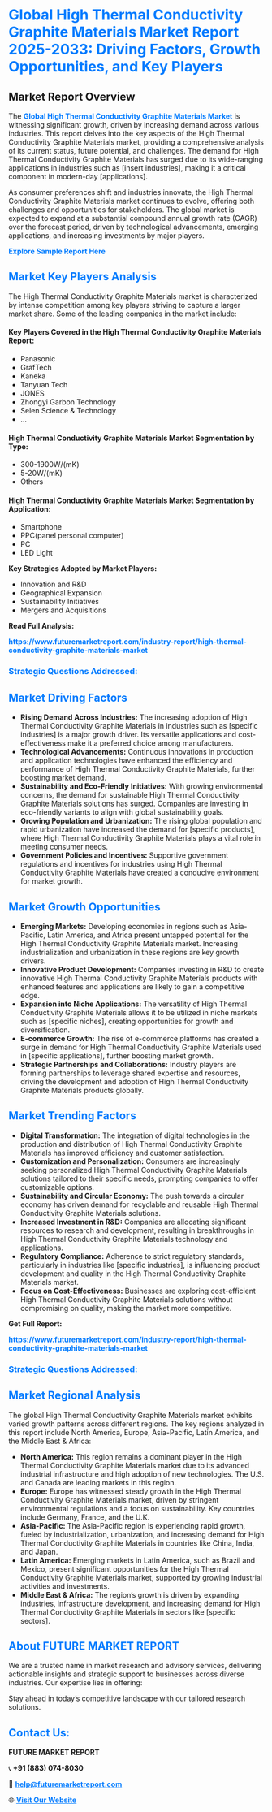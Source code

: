 <h1 style="color: #007BFF;">Global High Thermal Conductivity Graphite Materials Market Report 2025-2033: Driving Factors, Growth Opportunities, and Key Players</h1>

<section id="overview">
<h2>Market Report Overview</h2>
<p>The <a href="https://www.futuremarketreport.com/industry-report/high-thermal-conductivity-graphite-materials-market" style="color: #007BFF; text-decoration: none;"><strong>Global High Thermal Conductivity Graphite Materials Market</strong></a> is witnessing significant growth, driven by increasing demand across various industries. This report delves into the key aspects of the High Thermal Conductivity Graphite Materials market, providing a comprehensive analysis of its current status, future potential, and challenges. The demand for High Thermal Conductivity Graphite Materials has surged due to its wide-ranging applications in industries such as [insert industries], making it a critical component in modern-day [applications].</p>
<p>As consumer preferences shift and industries innovate, the High Thermal Conductivity Graphite Materials market continues to evolve, offering both challenges and opportunities for stakeholders. The global market is expected to expand at a substantial compound annual growth rate (CAGR) over the forecast period, driven by technological advancements, emerging applications, and increasing investments by major players.</p>
</section>

<section id="overview">
<p><a href="https://www.futuremarketreport.com/request-sample/reportId=101756" style="color: #007BFF; text-decoration: none;"><strong>Explore Sample Report Here</strong></a></p>
</section>

<section id="key-players">
<h2 style="color: #007BFF;">Market Key Players Analysis</h2>
<p>The High Thermal Conductivity Graphite Materials market is characterized by intense competition among key players striving to capture a larger market share. Some of the leading companies in the market include:</p>
<h4>Key Players Covered in the High Thermal Conductivity Graphite Materials Report:</h4>
<ul><li>Panasonic</li><li>GrafTech</li><li>Kaneka</li><li>Tanyuan Tech</li><li>JONES</li><li>Zhongyi Garbon Technology</li><li>Selen Science &amp; Technology</li><li>...</li></ul>
<h4>High Thermal Conductivity Graphite Materials Market Segmentation by Type:</h4>
<ul><li>300-1900W/(mK)</li><li>5-20W/(mK)</li><li>Others</li></ul>

<h4>High Thermal Conductivity Graphite Materials Market Segmentation by Application:</h4>
<ul><li>Smartphone</li><li>PPC(panel personal computer)</li><li>PC</li><li>LED Light</li></ul>
<p><strong>Key Strategies Adopted by Market Players:</strong></p>
<ul>
<li>Innovation and R&D</li>
<li>Geographical Expansion</li>
<li>Sustainability Initiatives</li>
<li>Mergers and Acquisitions</li>
</ul>
</section>

<section>
<p><strong>Read Full Analysis: </strong></p><a href="https://www.futuremarketreport.com/industry-report/high-thermal-conductivity-graphite-materials-market" style="color: #007BFF; text-decoration: none;"><strong>https://www.futuremarketreport.com/industry-report/high-thermal-conductivity-graphite-materials-market</strong></a>
<h3 style="color: #007BFF;">Strategic Questions Addressed:</h3>
</section>

<section id="driving-factors">
<h2 style="color: #007BFF;">Market Driving Factors</h2>
<ul>
<li><strong>Rising Demand Across Industries:</strong> The increasing adoption of High Thermal Conductivity Graphite Materials in industries such as [specific industries] is a major growth driver. Its versatile applications and cost-effectiveness make it a preferred choice among manufacturers.</li>
<li><strong>Technological Advancements:</strong> Continuous innovations in production and application technologies have enhanced the efficiency and performance of High Thermal Conductivity Graphite Materials, further boosting market demand.</li>
<li><strong>Sustainability and Eco-Friendly Initiatives:</strong> With growing environmental concerns, the demand for sustainable High Thermal Conductivity Graphite Materials solutions has surged. Companies are investing in eco-friendly variants to align with global sustainability goals.</li>
<li><strong>Growing Population and Urbanization:</strong> The rising global population and rapid urbanization have increased the demand for [specific products], where High Thermal Conductivity Graphite Materials plays a vital role in meeting consumer needs.</li>
<li><strong>Government Policies and Incentives:</strong> Supportive government regulations and incentives for industries using High Thermal Conductivity Graphite Materials have created a conducive environment for market growth.</li>
</ul>
</section>

<section id="growth-opportunities">
<h2 style="color: #007BFF;">Market Growth Opportunities</h2>
<ul>
<li><strong>Emerging Markets:</strong> Developing economies in regions such as Asia-Pacific, Latin America, and Africa present untapped potential for the High Thermal Conductivity Graphite Materials market. Increasing industrialization and urbanization in these regions are key growth drivers.</li>
<li><strong>Innovative Product Development:</strong> Companies investing in R&D to create innovative High Thermal Conductivity Graphite Materials products with enhanced features and applications are likely to gain a competitive edge.</li>
<li><strong>Expansion into Niche Applications:</strong> The versatility of High Thermal Conductivity Graphite Materials allows it to be utilized in niche markets such as [specific niches], creating opportunities for growth and diversification.</li>
<li><strong>E-commerce Growth:</strong> The rise of e-commerce platforms has created a surge in demand for High Thermal Conductivity Graphite Materials used in [specific applications], further boosting market growth.</li>
<li><strong>Strategic Partnerships and Collaborations:</strong> Industry players are forming partnerships to leverage shared expertise and resources, driving the development and adoption of High Thermal Conductivity Graphite Materials products globally.</li>
</ul>
</section>

<section id="trending-factors">
<h2 style="color: #007BFF;">Market Trending Factors</h2>
<ul>
<li><strong>Digital Transformation:</strong> The integration of digital technologies in the production and distribution of High Thermal Conductivity Graphite Materials has improved efficiency and customer satisfaction.</li>
<li><strong>Customization and Personalization:</strong> Consumers are increasingly seeking personalized High Thermal Conductivity Graphite Materials solutions tailored to their specific needs, prompting companies to offer customizable options.</li>
<li><strong>Sustainability and Circular Economy:</strong> The push towards a circular economy has driven demand for recyclable and reusable High Thermal Conductivity Graphite Materials solutions.</li>
<li><strong>Increased Investment in R&D:</strong> Companies are allocating significant resources to research and development, resulting in breakthroughs in High Thermal Conductivity Graphite Materials technology and applications.</li>
<li><strong>Regulatory Compliance:</strong> Adherence to strict regulatory standards, particularly in industries like [specific industries], is influencing product development and quality in the High Thermal Conductivity Graphite Materials market.</li>
<li><strong>Focus on Cost-Effectiveness:</strong> Businesses are exploring cost-efficient High Thermal Conductivity Graphite Materials solutions without compromising on quality, making the market more competitive.</li>
</ul>
</section>

<section>
<p><strong>Get Full Report: </strong></p><a href="https://www.futuremarketreport.com/industry-report/high-thermal-conductivity-graphite-materials-market" style="color: #007BFF; text-decoration: none;"><strong>https://www.futuremarketreport.com/industry-report/high-thermal-conductivity-graphite-materials-market</strong></a>
<h3 style="color: #007BFF;">Strategic Questions Addressed:</h3>
</section>


<section id="regional-analysis">
<h2 style="color: #007BFF;">Market Regional Analysis</h2>
<p>The global High Thermal Conductivity Graphite Materials market exhibits varied growth patterns across different regions. The key regions analyzed in this report include North America, Europe, Asia-Pacific, Latin America, and the Middle East & Africa:</p>
<ul>
<li><strong>North America:</strong> This region remains a dominant player in the High Thermal Conductivity Graphite Materials market due to its advanced industrial infrastructure and high adoption of new technologies. The U.S. and Canada are leading markets in this region.</li>
<li><strong>Europe:</strong> Europe has witnessed steady growth in the High Thermal Conductivity Graphite Materials market, driven by stringent environmental regulations and a focus on sustainability. Key countries include Germany, France, and the U.K.</li>
<li><strong>Asia-Pacific:</strong> The Asia-Pacific region is experiencing rapid growth, fueled by industrialization, urbanization, and increasing demand for High Thermal Conductivity Graphite Materials in countries like China, India, and Japan.</li>
<li><strong>Latin America:</strong> Emerging markets in Latin America, such as Brazil and Mexico, present significant opportunities for the High Thermal Conductivity Graphite Materials market, supported by growing industrial activities and investments.</li>
<li><strong>Middle East & Africa:</strong> The region’s growth is driven by expanding industries, infrastructure development, and increasing demand for High Thermal Conductivity Graphite Materials in sectors like [specific sectors].</li>
</ul>
</section>

<footer>
<h2 style="color: #007BFF;">About FUTURE MARKET REPORT</h2>
<p>We are a trusted name in market research and advisory services, delivering actionable insights and strategic support to businesses across diverse industries. Our expertise lies in offering:</p>

<p>Stay ahead in today’s competitive landscape with our tailored research solutions.</p>

<h2 style="color: #007BFF;">Contact Us:</h2>
<p><strong>FUTURE MARKET REPORT</strong></p>
<p>📞 <strong>+91 (883) 074-8030</strong></p>
<p>📧 <strong><a href="mailto:help@futuremarketreport.com" style="color: #007BFF;">help@futuremarketreport.com</a></strong></p>
<p>🌐 <strong><a href="https://www.futuremarketreport.com/" style="color: #007BFF;">Visit Our Website</a></strong></p>
</footer>